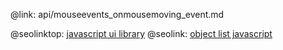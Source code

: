 @link: api/mouseevents_onmousemoving_event.md

@seolinktop: [javascript ui library](https://webix.com)
@seolink: [object list javascript](https://webix.com/widget/list/)